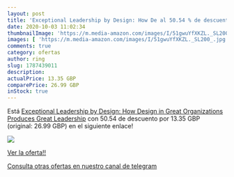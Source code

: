 ```yaml
---
layout: post
title: 'Exceptional Leadership by Design: How De al 50.54 % de descuento'
date: 2020-10-03 11:02:34
thumbnailImage: 'https://m.media-amazon.com/images/I/51gwuYfXKZL._SL200_.jpg'
images: [ 'https://m.media-amazon.com/images/I/51gwuYfXKZL._SL200_.jpg' ]
comments: true
category: ofertas
author: ring
slug: 1787439011
description:
actualPrice: 13.35 GBP
comparePrice: 26.99 GBP
inStock: true
---
```


Está [Exceptional Leadership by Design: How Design in Great Organizations Produces Great Leadership](https://www.amazon.co.uk/dp/1787439011/?tag=redken01-21) con 50.54 de descuento por 13.35 GBP (original: 26.99 GBP) en el siguiente enlace!

[![](https://m.media-amazon.com/images/I/51gwuYfXKZL._SL200_.jpg)](https://www.amazon.co.uk/dp/1787439011/?tag=redken01-21)

[Ver la oferta!!](https://www.amazon.co.uk/dp/1787439011/?tag=redken01-21)

[Consulta otras ofertas en nuestro canal de telegram](https://t.me/s/ofertas25)

